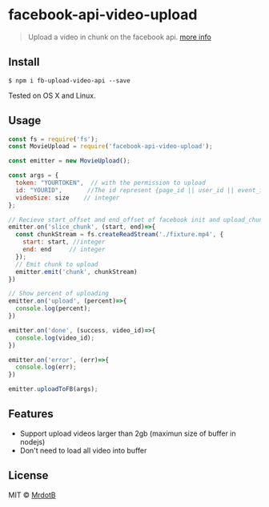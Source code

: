 # facebook-api-video-upload
> Upload a video in chunk on the facebook api. [more info](https://developers.facebook.com/docs/graph-api/video-uploads)

## Install
```
$ npm i fb-upload-video-api --save
```
Tested on OS X and Linux.

## Usage
```javascript
const fs = require('fs');
const MovieUpload = require('facebook-api-video-upload');

const emitter = new MovieUpload();

const args = {
  token: "YOURTOKEN",  // with the permission to upload
  id: "YOURID",       //The id represent {page_id || user_id || event_id || group_id}
  videoSize: size    // integer
};

// Recieve start_offset and end_offset of facebook init and upload_chunk api
emitter.on('slice_chunk', (start, end)=>{
  const chunkStream = fs.createReadStream('./fixture.mp4', {
    start: start, //integer
    end: end     // integer
  });
  // Emit chunk to upload
  emitter.emit('chunk', chunkStream)
})

// Show percent of uploading
emitter.on('upload', (percent)=>{
  console.log(percent);
})

emitter.on('done', (success, video_id)=>{
  console.log(video_id);
})

emitter.on('error', (err)=>{
  console.log(err);
})

emitter.uploadToFB(args);
```

## Features
- Support upload videos larger than 2gb (maximun size of buffer in nodejs)
- Don't need to load all video into buffer

## License
MIT © [MrdotB](https://github.com/MRdotB)
